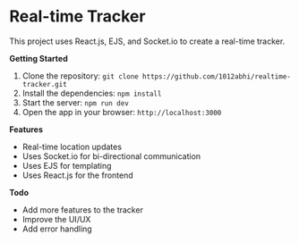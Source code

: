 Real-time Tracker
================

This project uses React.js, EJS, and Socket.io to create a real-time tracker.

**Getting Started**

1. Clone the repository: `git clone https://github.com/1012abhi/realtime-tracker.git`
2. Install the dependencies: `npm install`
3. Start the server: `npm run dev`
4. Open the app in your browser: `http://localhost:3000`

**Features**

* Real-time location updates
* Uses Socket.io for bi-directional communication
* Uses EJS for templating
* Uses React.js for the frontend

**Todo**

* Add more features to the tracker
* Improve the UI/UX
* Add error handling